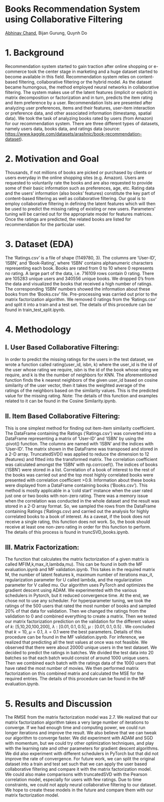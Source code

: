 # Books Recommendation System using Collaborative Filtering
[Abhinav Chand](https://github.com/AImeetsAG), Bijan Gurung, Quynh Do

# 1. Background
Recommendation system started to gain traction after online shopping or e-commerce took
the center stage in marketing and a huge dataset started to become available in this field.
Recommendation system relies on content-based filtering, collaborative filtering or the
hybrid model. As the dataset became humongous, the method employed neural networks in
collaborative filtering. The system makes use of the latent features (implicit or explicit) in
matrix decomposition or factorization and in turn, predicts the item rating and item
preference by a user. Recommendation lists are presented after analyzing user preferences,
items and their features, user-item interaction or preference data, and other associated
information (timestamp, spatial data). We took the task of analyzing books rated by users
(from Amazon) for our recommendation system. There are three different types of datasets,
namely users data, books data, and ratings data (source:
https://www.kaggle.com/datasets/arashnic/book-recommendation-dataset).

# 2. Motivation and Goal
Thousands, if not millions of books are picked or purchased by clients or users everyday in
the online shopping sites (e.g. Amazon). Users are requested to voluntarily rate the books
and are also requested to provide some of their basic information such as preferences, age,
etc. Rating data and the users’ information (also books’ features) constitute the key part of
content-based filtering as well as collaborative filtering. Our goal is to employ collaborative
filtering in defining the latent features which will then be used to predict the missing rating of
existing or new users. Parameters’ tuning will be carried out for the appropriate model for
features matrices. Once the ratings are predicted, the related books are listed for
recommendation for the particular user.

# 3. Dataset (EDA)
The ‘Ratings.csv’ is a file of shape (1149780, 3). The columns are ‘User-ID’, ‘ISBN’, and ‘Book-Rating’, 
where ‘ISBN’ contains alphanumeric characters representing each book. Books are rated from 0 to 10 where 0 
represents no rating. A large part of the data, i.e. 716109 rows contain 0 rating. There are 105283 unique users and
340556 unique books. We dropped 0’s from the data and visualized the books that
received a high number of ratings. The corresponding ‘ISBN’ numbers showed the
information about these books from the ‘Books.csv’ file.
Pre-processing was carried out prior to the matrix factorization algorithm. We removed 0
ratings from the ‘Ratings.csv’ and split it into a train and a test set. The details of
this procedure can be found in train_test_split.ipynb.

# 4. Methodology
## I. User Based Collaborative Filtering:
In order to predict the missing ratings for the users in the test dataset, we wrote a
function called rating(user_id, isbn, k) where the user_id is the id of the user
whose rating we require, isbn is the id of the book whose rating we require, and k is the
the number of neighbors for KNN.
The aforementioned function finds the k nearest neighbors of the given user_id
based on cosine similarity of the user vector, then it takes the weighted average of the
ratings of the neighbors based on the similarity values. This is the predicted value for the
missing rating.
Note: The details of this function and examples related to it can be found in the Cosine
Similarity.ipynb.

## II. Item Based Collaborative Filtering:
This is one simplest method for finding out item-item similarity coefficient. The
DataFrame containing the Ratings (‘Ratings.csv') was converted into a
DataFrame representing a matrix of ‘User-ID’ and ‘ISBN’ by using the .pivot()
function. The columns are named with ‘ISBN’ and the indices with ‘User-ID’. The
matrix shown in the DataFrame was transposed and stored in a 2-D array.
TruncatedSVD() was applied to reduce the dimension to 12 (features) and fitted into
the transformed matrix. The correlation coefficient was calculated amongst the ‘ISBN’
with np.corrcoef().
The indices of books (‘ISBN’) were stored in a list. Correlation of a book of interest to
the rest of the books was carried out and the top most highly correlated books were
presented with correlation coefficient >0.9. Information about these books were
displayed from a DataFrame containing books (‘Books.csv’). This method is
mostly applicable in a ‘cold start’ instance when the user rated just one or two books with
non-zero rating. There was a memory issue when the correlation was conducted in the
whole dataset and the result was stored in a 2-D array format. So, we sampled the rows
from the DataFrame containing Ratings (‘Ratings.csv) and carried out the
analysis for highly correlated books to a book of interest. As a caveat, if the book does
not receive a single rating, this function does not work. So, the book should receive at
least one non-zero rating in order for this function to perform. The details of this process
is found in truncSVD_books.ipynb.

## III. Matrix Factorization:
The function that calculates the matrix factorization of a given matrix is called
MF(M,k,max_it,lambda,mu). This can be found in both the MF
evaluation.ipynb and MF validation.ipynb. This takes in the required matrix
M, the number of latent features k, maximum number of iterations max_it,
regularization parameter for U called lambda, and the regularization parameter for V
called mu. Our algorithm uses PyTorch and optimizes the gradient descent using ADAM.
We experimented with the various schedulers in Pytorch, but it reduced convergence
time. At the end, we chose not to use any scheduler.
For hyperparameter tuning, we took the ratings of the 500 users that rated the
most number of books and sampled 20% of that data for validation. Then we changed
the ratings from the validation to 0 and combined everything to create a matrix. Then we
tested our matrix factorization prediction on the validation for the different values of $k$:
[5,10,20,100,200], $\lambda:[0.01, 0.1,0.5]$, $\mu:[0.01,0.1,0.5]$ . We
concluded that $k=10$, $\mu=0.1$, $\lambda=0.1$ were the best parameters. Details of
this procedure can be found in the MF validation.ipynb.
For inference, we realized that predicting all the test values at once was not
feasible. We observed that there were about 20000 unique users in the test dataset. We
decided to predict the ratings in batches. We divided the test data into 20 batches so that
each batch would consist of around 1000 unique users. Then we combined each batch
with the ratings data of the 1000 users that have rated the most number of movies. We
then performed matrix factorization on this combined matrix and calculated the MSE for
the required entries. The details of this procedure can be found in the MF
evaluation.ipynb.

# 5. Results and Discussion
The RMSE from the matrix factorization model was 2.7. We realized that our matrix factorization
algorithm takes a very large number of iterations to converge. If we had enough time and
computing power, we could run longer iterations and improve the result. We also believe that we
can tweak our algorithm to converge faster. We did experiment with ADAM and SGD with
momentum, but we could try other optimization techniques, and play with the learning rate and
other parameters for gradient descent algorithms. We did also experiment with different
schedulers in PyTorch but that did not improve the rate of convergence.
For future work, we can split the original dataset into a train and test set such that we can apply
the user based collaborative filtering and compare it with the matrix factorization model. We
could also make comparisons with truncatedSVD with the Pearson correlation model,
especially for users with few ratings.
Due to time constraints, we could not apply neural collaborative filtering to our dataset. We hope
to create these models in the future and compare them with our matrix factorization model.
